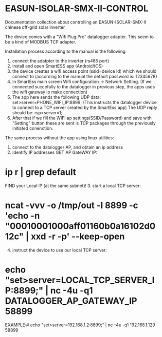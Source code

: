 # EASUN-ISOLAR-SMX-II-CONTROL
Documentation collection about controlling an EASUN-ISOLAR-SMX-II chinese off-grid solar inverter

The device comes with a "Wifi Plug Pro" datalogger adapter. This seem to be a kind of MODBUS TCP adapter.

Installation process according to the manual is the following:
1. connect the adatpter to the inverter (rs485 port)
2. Install and open SmartESS app (Android/IOS)
3. the device creates a wifi access point (ssid=device id) which we should connect to (according to the manual the default password is: 12345678)
4. In SmartEss main screen Wifi configuration -> Network Setting.  (If we connected succefully to the datalogger in previous step, the apps uses the wifi gateway ip make connection)
5. The app here sends the following UDP data: set>server=PHONE_WIFI_IP:8899; (This instructs the datalogger device to connect to a TCP server created by the SmartEss app) The UDP reply should be: rsp>server=1;
6. After that if we fill the WIFI ap settings(SSID/Password) and save with "Setting" button these are sent is TCP packages through the previously initiated conenction.

The same process without the app using linux utilities:

1. connect to the datalogger AP, and obtain an ip address
2. Identify IP addresses
GET AP GateWAY IP: 
# ip r | grep default
FIND your Local IP (at the same subnet)!
3. start a local TCP server:
# ncat -vvv -o /tmp/out -l 8899 -c 'echo -n "00010001000aff01160b0a16102d012c" |  xxd -r -p' --keep-open
4. Instruct the device to use our local TCP server: 
# echo "set>server=LOCAL_TCP_SERVER_IP:8899;" | nc -4u -q1 DATALOGGER_AP_GATEWAY_IP 58899

EXAMPLE:# echo "set>server=192.168.1.2:8899;" | nc -4u -q1 192.168.1.129 58899
